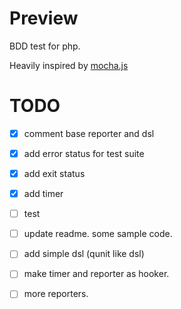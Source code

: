 # Preview

BDD test for php.

Heavily inspired by [mocha.js](http://visionmedia.github.io/mocha/)

# TODO
- [x] comment base reporter and dsl
- [x] add error status for test suite
- [x] add exit status
- [x] add timer
- [ ] test
- [ ] update readme. some sample code.
- [ ] add simple dsl (qunit like dsl)
- [ ] make timer and reporter as hooker.
- [ ] more reporters.



